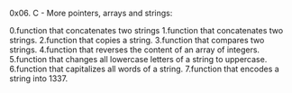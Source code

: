 0x06. C - More pointers, arrays and strings:

0.function that concatenates two strings
1.function that concatenates two strings.
2.function that copies a string.
3.function that compares two strings.
4.function that reverses the content of an array of integers.
5.function that changes all lowercase letters of a string to uppercase.
6.function that capitalizes all words of a string.
7.function that encodes a string into 1337.
